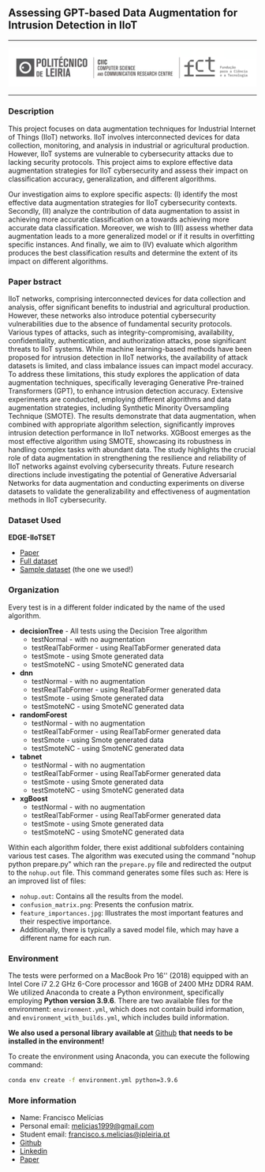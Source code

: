 ## Assessing GPT-based Data Augmentation for Intrusion Detection in IIoT

---

<p align="center">
<img src="Assets/CIIC_logo.png" width="1000px"/>
</p>

---

### Description
This project focuses on data augmentation techniques for Industrial Internet of Things (IIoT) networks. IIoT involves interconnected devices for data collection, monitoring, and analysis in industrial or agricultural production. However, IIoT systems are vulnerable to cybersecurity attacks due to lacking security protocols. This project aims to explore effective data augmentation strategies for IIoT cybersecurity and assess their impact on classification accuracy, generalization, and different algorithms. 

Our investigation aims to explore specific aspects: (I) identify the most effective data augmentation strategies for IIoT cybersecurity contexts. Secondly, (II) analyze the contribution of data augmentation to assist in achieving more accurate classification on a towards achieving more accurate data classification. Moreover, we wish to (III) assess whether data augmentation leads to a more generalized model or if it results in overfitting specific instances. And finally, we aim to (IV) evaluate which algorithm produces the best classification results and determine the extent of its impact on different algorithms.

### Paper bstract
IIoT networks, comprising interconnected devices for data collection and analysis, offer significant benefits to industrial and agricultural production. However, these networks also introduce potential cybersecurity vulnerabilities due to the absence of fundamental security protocols. Various types of attacks, such as integrity-compromising, availability, confidentiality, authentication, and authorization attacks, pose significant threats to IIoT systems. While machine learning-based methods have been proposed for intrusion detection in IIoT networks, the availability of attack datasets is limited, and class imbalance issues can impact model accuracy. To address these limitations, this study explores the application of data augmentation techniques, specifically leveraging Generative Pre-trained Transformers (GPT), to enhance intrusion detection accuracy. Extensive experiments are conducted, employing different algorithms and data augmentation strategies, including Synthetic Minority Oversampling Technique (SMOTE). The results demonstrate that data augmentation, when combined with appropriate algorithm selection, significantly improves intrusion detection performance in IIoT networks. XGBoost emerges as the most effective algorithm using SMOTE, showcasing its robustness in handling complex tasks with abundant data. The study highlights the crucial role of data augmentation in strengthening the resilience and reliability of IIoT networks against evolving cybersecurity threats. Future research directions include investigating the potential of Generative Adversarial Networks for data augmentation and conducting experiments on diverse datasets to validate the generalizability and effectiveness of augmentation methods in IIoT cybersecurity.

### Dataset Used

**EDGE-IIoTSET**
- [Paper][paper]
- [Full dataset][edge_full]
- [Sample dataset][edge_sample] (the one we used!)

[edge_full]: <https://ieee-dataport.org/documents/edge-iiotset-new-comprehensive-realistic-cyber-security-dataset-iot-and-iiot-applications>
[edge_sample]: <https://www.kaggle.com/datasets/mohamedamineferrag/edgeiiotset-cyber-security-dataset-of-iot-iiot>
[paper]: <https://ieeexplore.ieee.org/document/9751703>

### Organization

Every test is in a different folder indicated by the name of the used algorithm.

- **decisionTree** - All tests using the Decision Tree algorithm
    - testNormal - with no augmentation
    - testRealTabFormer - using RealTabFormer generated data
    - testSmote - using Smote generated data
    - testSmoteNC - using SmoteNC generated data
- **dnn**
    - testNormal - with no augmentation
    - testRealTabFormer - using RealTabFormer generated data
    - testSmote - using Smote generated data
    - testSmoteNC - using SmoteNC generated data
- **randomForest**
    - testNormal - with no augmentation
    - testRealTabFormer - using RealTabFormer generated data
    - testSmote - using Smote generated data
    - testSmoteNC - using SmoteNC generated data
- **tabnet**
    - testNormal - with no augmentation
    - testRealTabFormer - using RealTabFormer generated data
    - testSmote - using Smote generated data
    - testSmoteNC - using SmoteNC generated data
- **xgBoost**
    - testNormal - with no augmentation
    - testRealTabFormer - using RealTabFormer generated data
    - testSmote - using Smote generated data
    - testSmoteNC - using SmoteNC generated data

Within each algorithm folder, there exist additional subfolders containing various test cases.
The algorithm was executed using the command "nohup python prepare.py" which ran the `prepare.py` file and redirected the output to the `nohup.out` file. This command generates some files such as:
Here is an improved list of files:
- `nohup.out`: Contains all the results from the model.
- `confusion_matrix.png`: Presents the confusion matrix.
- `feature_importances.jpg`: Illustrates the most important features and their respective importance.
- Additionally, there is typically a saved model file, which may have a different name for each run.



### Environment

The tests were performed on a MacBook Pro 16'' (2018) equipped with an Intel Core i7 2.2 GHz 6-Core processor and 16GB of 2400 MHz DDR4 RAM.
We utilized Anaconda to create a Python environment, specifically employing **Python version 3.9.6**. There are two available files for the environment: `environment.yml`, which does not contain build information, and `environment_with_builds.yml`, which includes build information.

**We also used a personal library available at** [Github][mblib] **that needs to be installed in the environment!**

To create the environment using Anaconda, you can execute the following command:

```sh
conda env create -f environment.yml python=3.9.6
```


### More information
- Name: Francisco Melícias
- Personal email: melicias1999@gmail.com
- Student email: francisco.s.melicias@ipleiria.pt
- [Github][github]
- [Linkedin][linkedin]
- [Paper][paper]


[mblib]: <https://github.com/CIIC-C-T-Polytechnic-of-Leiria/mllib>
[github]: <https://github.com/Melicias>
[linkedin]: <https://www.linkedin.com/in/francisco-melicias/>
[paper]: <>